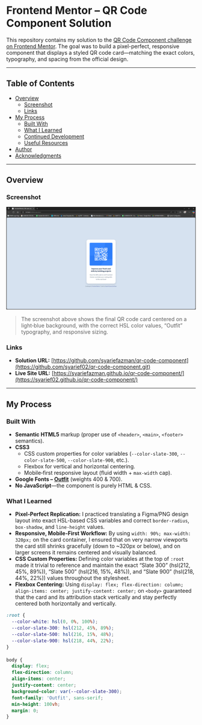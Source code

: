 # Frontend Mentor – QR Code Component Solution

This repository contains my solution to the [QR Code Component challenge on Frontend Mentor](https://www.frontendmentor.io/challenges/qr-code-component-iux_sIO_H). The goal was to build a pixel-perfect, responsive component that displays a styled QR code card—matching the exact colors, typography, and spacing from the official design.

---

## Table of Contents

- [Overview](#overview)  
  - [Screenshot](#screenshot)  
  - [Links](#links)  
- [My Process](#my-process)  
  - [Built With](#built-with)  
  - [What I Learned](#what-i-learned)  
  - [Continued Development](#continued-development)  
  - [Useful Resources](#useful-resources)  
- [Author](#author)  
- [Acknowledgments](#acknowledgments)  

---

## Overview

### Screenshot

![QR Code Component Preview](./screenshot.PNG)

> The screenshot above shows the final QR code card centered on a light‐blue background, with the correct HSL color values, “Outfit” typography, and responsive sizing.  

### Links

- **Solution URL:** [https://github.com/syariefazman/qr-code-component](https://github.com/syarief02/qr-code-component.git)  
- **Live Site URL:** [https://syariefazman.github.io/qr-code-component/](https://syarief02.github.io/qr-code-component/)  

---

## My Process

### Built With

- **Semantic HTML5** markup (proper use of `<header>`, `<main>`, `<footer>` semantics).  
- **CSS3**  
  - CSS custom properties for color variables (`--color-slate-300`, `--color-slate-500`, `--color-slate-900`, etc.).  
  - Flexbox for vertical and horizontal centering.  
  - Mobile‐first responsive layout (fluid width + `max-width` cap).  
- **Google Fonts – [Outfit](https://fonts.google.com/specimen/Outfit)** (weights 400 & 700).  
- **No JavaScript**—the component is purely HTML & CSS.

### What I Learned

- **Pixel‐Perfect Replication:** I practiced translating a Figma/PNG design layout into exact HSL-based CSS variables and correct `border-radius`, `box-shadow`, and `line-height` values.  
- **Responsive, Mobile-First Workflow:** By using `width: 90%; max-width: 320px;` on the card container, I ensured that on very narrow viewports the card still shrinks gracefully (down to ~320px or below), and on larger screens it remains centered and visually balanced.  
- **CSS Custom Properties:** Defining color variables at the top of `:root` made it trivial to reference and maintain the exact “Slate 300” (hsl(212, 45%, 89%)), “Slate 500” (hsl(216, 15%, 48%)), and “Slate 900” (hsl(218, 44%, 22%)) values throughout the stylesheet.  
- **Flexbox Centering:** Using `display: flex; flex-direction: column; align-items: center; justify-content: center;` on `<body>` guaranteed that the card and its attribution stack vertically and stay perfectly centered both horizontally and vertically.  

```css
:root {
  --color-white: hsl(0, 0%, 100%);
  --color-slate-300: hsl(212, 45%, 89%);
  --color-slate-500: hsl(216, 15%, 48%);
  --color-slate-900: hsl(218, 44%, 22%);
}

body {
  display: flex;
  flex-direction: column;
  align-items: center;
  justify-content: center;
  background-color: var(--color-slate-300);
  font-family: 'Outfit', sans-serif;
  min-height: 100vh;
  margin: 0;
}
